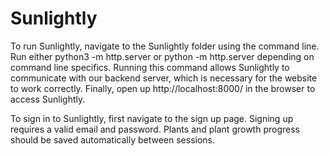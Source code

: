 # Sunlightly

To run Sunlightly, navigate to the Sunlightly folder using the command line.
Run either python3 -m http.server or python -m http.server depending on command line specifics.
Running this command allows Sunlightly to communicate with our backend server, which is necessary for the website to work correctly.
Finally, open up http://localhost:8000/ in the browser to access Sunlightly.

To sign in to Sunlightly, first navigate to the sign up page. Signing up requires a valid email and password.
Plants and plant growth progress should be saved automatically between sessions.